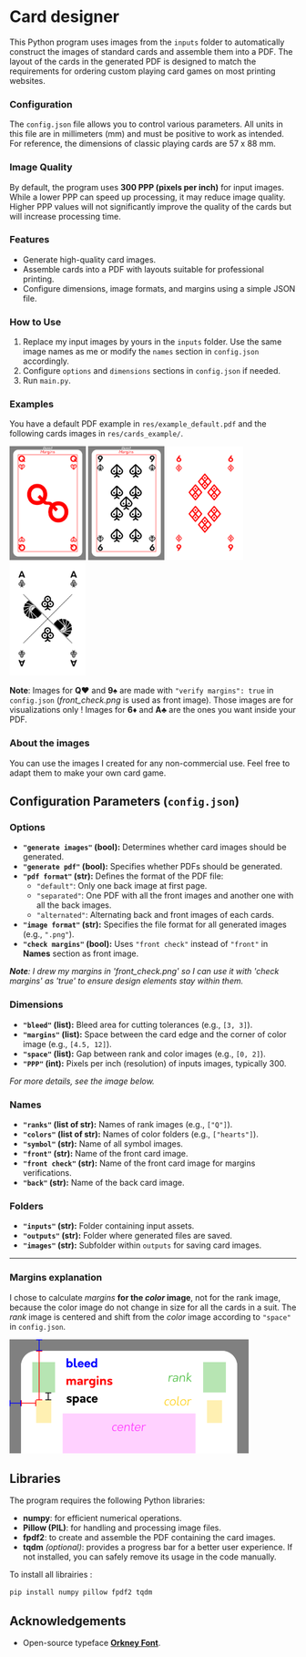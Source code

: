 # Card designer


This Python program uses images from the `inputs` folder to automatically construct the images of standard cards and assemble them into a PDF. The layout of the cards in the generated PDF is designed to match the requirements for ordering custom playing card games on most printing websites.

### Configuration

The `config.json` file allows you to control various parameters. All units in this file are in millimeters (mm) and must be positive to work as intended. For reference, the dimensions of classic playing cards are 57 x 88 mm.

### Image Quality

By default, the program uses **300 PPP (pixels per inch)** for input images. While a lower PPP can speed up processing, it may reduce image quality. Higher PPP values will not significantly improve the quality of the cards but will increase processing time.

### Features

- Generate high-quality card images.
- Assemble cards into a PDF with layouts suitable for professional printing.
- Configure dimensions, image formats, and margins using a simple JSON file.

### How to Use

1. Replace my input images by yours in the `inputs` folder. Use the same image names as me or modify the `names` section in `config.json` accordingly.
2. Configure `options` and `dimensions` sections in `config.json` if needed.
3. Run `main.py`.

### Examples
You have a default PDF example in `res/example_default.pdf` and the following cards images in `res/cards_example/`.

<img src="res/cards_example/hearts_Q.png" height="200"/> <img src="res/cards_example/spades_9.png" height="200"/> <img src="res/cards_example/diamonds_6.png" height="200"/> <img src="res/cards_example/clubs_A.png" height="200"/>

**Note**: Images for **Q**:hearts: and **9**:spades: are made with `"verify margins": true` in `config.json` (*front_check.png* is used as front image). Those images are for visualizations only ! 
Images for **6**:diamonds: and **A**:clubs: are the ones you want inside your PDF.

### About the images

You can use the images I created for any non-commercial use. Feel free to adapt them to make your own card game.


## Configuration Parameters (`config.json`)

### Options

- **`"generate images"` (bool):** Determines whether card images should be generated.
- **`"generate pdf"` (bool):** Specifies whether PDFs should be generated.
- **`"pdf format"` (str):** Defines the format of the PDF file:
  - `"default"`: Only one back image at first page.
  - `"separated"`: One PDF with all the front images and another one with all the back images.
  - `"alternated"`: Alternating back and front images of each cards.
- **`"image format"` (str):** Specifies the file format for all generated images (e.g., `".png"`).
- **`"check margins"` (bool):** Uses `"front check"` instead of `"front"` in **Names** section as front image.

***Note**: I drew my margins in 'front_check.png' so I can use it with 'check margins' as 'true' to ensure design elements stay within them.*

### Dimensions

- **`"bleed"` (list):** Bleed area for cutting tolerances (e.g., `[3, 3]`).
- **`"margins"` (list):** Space between the card edge and the corner of color image (e.g., `[4.5, 12]`).
- **`"space"` (list):** Gap between rank and color images (e.g., `[0, 2]`).
- **`"PPP"` (int):** Pixels per inch (resolution) of inputs images, typically 300.

*For more details, see the image below.*

### Names

- **`"ranks"` (list of str):** Names of rank images (e.g., `["Q"]`).
- **`"colors"` (list of str):** Names of color folders (e.g., `["hearts"]`).
- **`"symbol"` (str):** Name of all symbol images.
- **`"front"` (str):** Name of the front card image.
- **`"front check"` (str):** Name of the front card image for margins verifications.
- **`"back"` (str):** Name of the back card image.

### Folders

- **`"inputs"` (str):** Folder containing input assets.
- **`"outputs"` (str):** Folder where generated files are saved.
- **`"images"` (str):** Subfolder within `outputs` for saving card images.

---

### Margins explanation

I chose to calculate *margins* **for the *color* image**, not for the rank image, because the color image do not change in size for all the cards in a suit. The *rank* image is centered and shift from the *color* image according to `"space"` in `config.json`.

<img src="res/schema.png" height="200"/>


## Libraries

The program requires the following Python libraries:

- **numpy**: for efficient numerical operations.
- **Pillow (PIL)**: for handling and processing image files.
- **fpdf2**: to create and assemble the PDF containing the card images.
- **tqdm** *(optional)*: provides a progress bar for a better user experience. If not installed, you can safely remove its usage in the code manually.

To install all librairies :
``` bash
pip install numpy pillow fpdf2 tqdm
```

## Acknowledgements

- Open-source typeface **[Orkney Font](https://www.behance.net/gallery/34855701/Orkney-Open-Source-Typeface)**.
